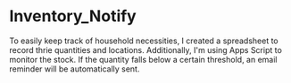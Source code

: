 # Inventory_Notify

To easily keep track of household necessities, I created a spreadsheet to record thrie quantities and locations. Additionally, I'm using Apps Script to monitor the stock. If the quantity falls below a certain threshold, an email reminder will be automatically sent.
